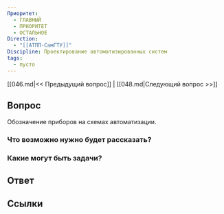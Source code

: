 ```yaml
---
Приоритет:
  - ГЛАВНЫЙ
  - ПРИОРИТЕТ
  - ОСТАЛЬНОЕ
Direction:
  - "[[АТПП-СамГТУ]]" 
Discipline: Проектирование автоматизированных систем 
tags:
  - пусто
---
```

[[046.md|<< Предыдущий вопрос]] | [[048.md|Следующий вопрос >>]]
## Вопрос

Обозначение приборов на схемах автоматизации.

### Что возможно нужно будет рассказать?

### Какие могут быть задачи?

## Ответ

## Ссылки
